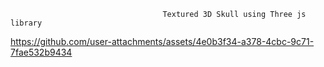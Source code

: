                                       Textured 3D Skull using Three js library 


https://github.com/user-attachments/assets/4e0b3f34-a378-4cbc-9c71-7fae532b9434

